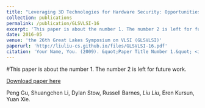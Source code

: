 ```yaml
---
title: "Leveraging 3D Technologies for Hardware Security: Opportunities and Challenges"
collection: publications
permalink: /publication/GLSVLSI-16
excerpt: 'This paper is about the number 1. The number 2 is left for future work.'
date: 2016-05
venue: 'the 26th Great Lakes Symposium on VLSI (GLSVLSI)'
paperurl: 'http://liuliu-cs.github.io/files/GLSVLSI-16.pdf'
citation: 'Your Name, You. (2009). &quot;Paper Title Number 1.&quot; <i>Journal 1</i>. 1(1).'
---
```

#This paper is about the number 1. The number 2 is left for future work.

[Download paper here](http://liuliu-cs.github.io/files/GLSVLSI-16.pdf)

Peng Gu, Shuangchen Li, Dylan Stow, Russell Barnes, *Liu Liu*, Eren Kursun, Yuan Xie.
